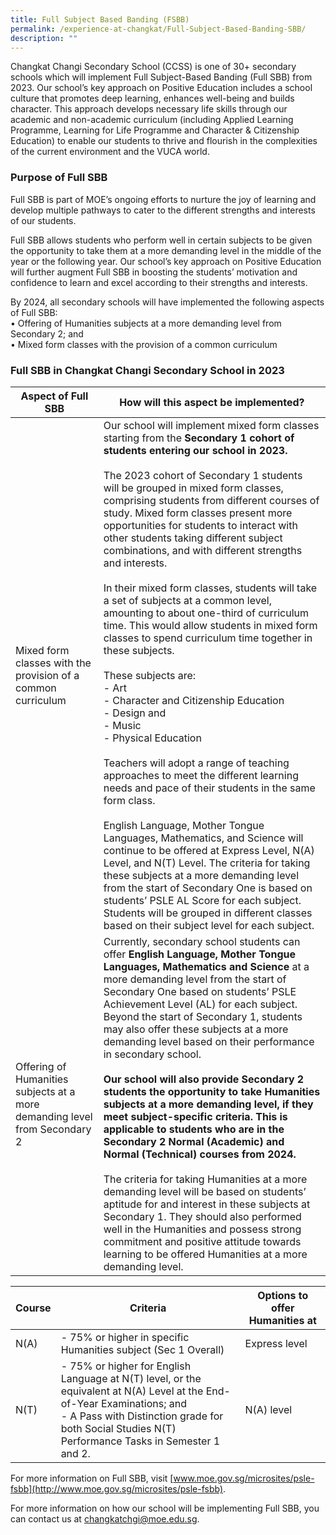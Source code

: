 ```yaml
---
title: Full Subject Based Banding (FSBB)
permalink: /experience-at-changkat/Full-Subject-Based-Banding-SBB/
description: ""
---
```


Changkat Changi Secondary School (CCSS) is one of 30+ secondary schools which will implement Full Subject-Based Banding (Full SBB) from 2023. Our school’s key approach on Positive Education includes a school culture that promotes deep learning, enhances well-being and builds character. This approach develops necessary life skills through our academic and non-academic curriculum (including Applied Learning Programme, Learning for Life Programme and Character & Citizenship Education) to enable our students to thrive and flourish in the complexities of the current environment and the VUCA world.   
  
  

### Purpose of Full SBB

  

Full SBB is part of MOE’s ongoing efforts to nurture the joy of learning and develop multiple pathways to cater to the different strengths and interests of our students.  
  
Full SBB allows students who perform well in certain subjects to be given the opportunity to take them at a more demanding level in the middle of the year or the following year. Our school’s key approach on Positive Education will further augment Full SBB in boosting the students’ motivation and confidence to learn and excel according to their strengths and interests.  
  
By 2024, all secondary schools will have implemented the following aspects of Full SBB:  
• Offering of Humanities subjects at a more demanding level from Secondary 2; and  
• Mixed form classes with the provision of a common curriculum  
  
  

### Full SBB in Changkat Changi Secondary School in 2023



| Aspect of Full SBB | How will this aspect be implemented? | 
| -------- | -------- | 
| Mixed form classes with the provision of a common curriculum     | Our school will implement mixed form classes starting from the **Secondary 1 cohort of students entering our school in 2023.**  <br><br>The 2023 cohort of Secondary 1 students will be grouped in mixed form classes, comprising students from different courses of study. Mixed form classes present more opportunities for students to interact with other students taking different subject combinations, and with different strengths and interests.  <br><br>In their mixed form classes, students will take a set of subjects at a common level, amounting to about one-third of curriculum time. This would allow students in mixed form classes to spend curriculum time together in these subjects.  <br><br>These subjects are:  <br>-   Art<br>-    Character and Citizenship Education<br>-    Design and <br>-    Music<br>-    Physical Education     <br><br>Teachers will adopt a range of teaching approaches to meet the different learning needs and pace of their students in the same form class.  <br><br>English Language, Mother Tongue Languages, Mathematics, and Science will continue to be offered at Express Level, N(A) Level, and N(T) Level. The criteria for taking these subjects at a more demanding level from the start of Secondary One is based on students’ PSLE AL Score for each subject. Students will be grouped in different classes based on their subject level for each subject.|
|Offering of Humanities subjects at a more demanding level from Secondary 2|Currently, secondary school students can offer **English Language, Mother Tongue Languages, Mathematics and Science** at a more demanding level from the start of Secondary One based on students’ PSLE Achievement Level (AL) for each subject. Beyond the start of Secondary 1, students may also offer these subjects at a more demanding level based on their performance in secondary school.  <br><br>**Our school will also provide Secondary 2 students the opportunity to take Humanities subjects at a more demanding level, if they meet subject-specific criteria. This is applicable to students who are in the Secondary 2 Normal (Academic) and Normal (Technical) courses from 2024.**  <br><br>The criteria for taking Humanities at a more demanding level will be based on students’ aptitude for and interest in these subjects at Secondary 1. They should also performed well in the Humanities and possess strong commitment and positive attitude towards learning to be offered Humanities at a more demanding level.



| Course | Criteria | Options to offer Humanities at |
| -------- | -------- | -------- |
| N(A)     |  -  75% or higher in specific Humanities subject (Sec 1 Overall)     | Express level     |
|N(T)	|- 75% or higher for English Language at N(T) level, or the equivalent at N(A) Level at the End-of-Year Examinations; and<br>- A Pass with Distinction grade for both Social Studies N(T) Performance Tasks in Semester 1 and 2.  |N(A) level|

For more information on Full SBB, visit [www.moe.gov.sg/microsites/psle-fsbb](http://www.moe.gov.sg/microsites/psle-fsbb).

For more information on how our school will be implementing Full SBB, you can contact us at [changkatchgi@moe.edu.sg](mailto:changkatchgi@moe.edu.sg).